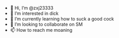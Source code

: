 - 👋 Hi, I’m @zxj23333
- 👀 I’m interested in dick
- 🌱 I’m currently learning how to suck a good cock
- 💞️ I’m looking to collaborate on SM
- 📫 How to reach me moaning

<!---
zxj23333/zxj23333 is a ✨ special ✨ repository because its `README.md` (this file) appears on your GitHub profile.
You can click the Preview link to take a look at your changes.
--->
